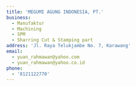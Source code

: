 ```yaml
---
title: 'MEGUMI AGUNG INDONESIA, PT.'
business:
  - Manufaktur
  - Machining
  - SPM
  - Sharring Cut & Stamping part
address: 'Jl. Raya Telukjambe No. 7, Karawang'
email:
  - yuan_rahmawan@yahoo.com
  - yuan_rahmawan@yahoo.co.id
phone:
  - '8121122770'
---
```


